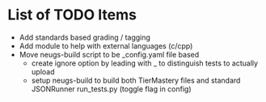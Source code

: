 # List of TODO Items


* Add standards based grading / tagging
* Add module to help with external languages (c/cpp)
* Move neugs-build script to be _config.yaml file based
  * create ignore option by leading with _ to distinguish tests to actually upload
  * setup neugs-build to build both TierMastery files and standard JSONRunner run_tests.py (toggle flag in config)
